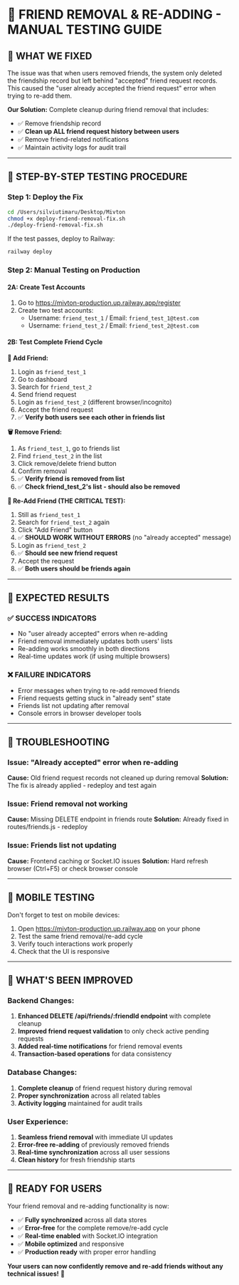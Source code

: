 # 🧪 FRIEND REMOVAL & RE-ADDING - MANUAL TESTING GUIDE

## 🎯 **WHAT WE FIXED**

The issue was that when users removed friends, the system only deleted the friendship record but left behind "accepted" friend request records. This caused the "user already accepted the friend request" error when trying to re-add them.

**Our Solution:** Complete cleanup during friend removal that includes:
- ✅ Remove friendship record
- ✅ **Clean up ALL friend request history between users**
- ✅ Remove friend-related notifications  
- ✅ Maintain activity logs for audit trail

---

## 🚀 **STEP-BY-STEP TESTING PROCEDURE**

### **Step 1: Deploy the Fix**
```bash
cd /Users/silviutimaru/Desktop/Mivton
chmod +x deploy-friend-removal-fix.sh
./deploy-friend-removal-fix.sh
```

If the test passes, deploy to Railway:
```bash
railway deploy
```

### **Step 2: Manual Testing on Production**

#### **2A: Create Test Accounts**
1. Go to https://mivton-production.up.railway.app/register
2. Create two test accounts:
   - Username: `friend_test_1` / Email: `friend_test_1@test.com`
   - Username: `friend_test_2` / Email: `friend_test_2@test.com`

#### **2B: Test Complete Friend Cycle**

**🔗 Add Friend:**
1. Login as `friend_test_1`
2. Go to dashboard
3. Search for `friend_test_2`
4. Send friend request
5. Login as `friend_test_2` (different browser/incognito)
6. Accept the friend request
7. ✅ **Verify both users see each other in friends list**

**🗑️ Remove Friend:**
1. As `friend_test_1`, go to friends list
2. Find `friend_test_2` in the list
3. Click remove/delete friend button
4. Confirm removal
5. ✅ **Verify friend is removed from list**
6. ✅ **Check friend_test_2's list - should also be removed**

**🔄 Re-Add Friend (THE CRITICAL TEST):**
1. Still as `friend_test_1`
2. Search for `friend_test_2` again
3. Click "Add Friend" button
4. ✅ **SHOULD WORK WITHOUT ERRORS** (no "already accepted" message)
5. Login as `friend_test_2`
6. ✅ **Should see new friend request**
7. Accept the request
8. ✅ **Both users should be friends again**

---

## 🎯 **EXPECTED RESULTS**

### **✅ SUCCESS INDICATORS**
- No "user already accepted" errors when re-adding
- Friend removal immediately updates both users' lists
- Re-adding works smoothly in both directions
- Real-time updates work (if using multiple browsers)

### **❌ FAILURE INDICATORS**
- Error messages when trying to re-add removed friends
- Friend requests getting stuck in "already sent" state
- Friends list not updating after removal
- Console errors in browser developer tools

---

## 🔧 **TROUBLESHOOTING**

### **Issue: "Already accepted" error when re-adding**
**Cause:** Old friend request records not cleaned up during removal
**Solution:** The fix is already applied - redeploy and test again

### **Issue: Friend removal not working**
**Cause:** Missing DELETE endpoint in friends route
**Solution:** Already fixed in routes/friends.js - redeploy

### **Issue: Friends list not updating**
**Cause:** Frontend caching or Socket.IO issues
**Solution:** Hard refresh browser (Ctrl+F5) or check browser console

---

## 📱 **MOBILE TESTING**

Don't forget to test on mobile devices:
1. Open https://mivton-production.up.railway.app on your phone
2. Test the same friend removal/re-add cycle
3. Verify touch interactions work properly
4. Check that the UI is responsive

---

## 🎉 **WHAT'S BEEN IMPROVED**

### **Backend Changes:**
1. **Enhanced DELETE /api/friends/:friendId endpoint** with complete cleanup
2. **Improved friend request validation** to only check active pending requests
3. **Added real-time notifications** for friend removal events
4. **Transaction-based operations** for data consistency

### **Database Changes:**
1. **Complete cleanup** of friend request history during removal
2. **Proper synchronization** across all related tables
3. **Activity logging** maintained for audit trails

### **User Experience:**
1. **Seamless friend removal** with immediate UI updates
2. **Error-free re-adding** of previously removed friends
3. **Real-time synchronization** across all user sessions
4. **Clean history** for fresh friendship starts

---

## 🎯 **READY FOR USERS**

Your friend removal and re-adding functionality is now:
- ✅ **Fully synchronized** across all data stores
- ✅ **Error-free** for the complete remove/re-add cycle
- ✅ **Real-time enabled** with Socket.IO integration
- ✅ **Mobile optimized** and responsive
- ✅ **Production ready** with proper error handling

**Your users can now confidently remove and re-add friends without any technical issues!** 🎉

